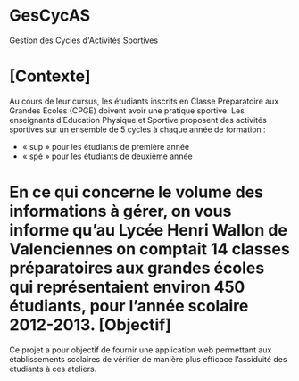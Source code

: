 GesCycAS
========

Gestion des Cycles d'Activités Sportives

[Contexte]
========
Au cours de leur cursus, les étudiants inscrits en Classe Préparatoire aux Grandes Ecoles (CPGE) doivent avoir une pratique sportive.
Les enseignants d’Education Physique et Sportive proposent des activités sportives sur un ensemble de 5 cycles à chaque année de formation :
- « sup » pour les étudiants de première année
- « spé » pour les étudiants de deuxième année

En ce qui concerne le volume des informations à gérer, on vous informe qu’au Lycée Henri Wallon de Valenciennes on comptait 14 classes préparatoires aux grandes écoles qui représentaient environ 450 étudiants, pour l’année scolaire 2012-2013.
[Objectif]
========
Ce projet a pour objectif de fournir une application web permettant aux établissements scolaires de vérifier de manière plus efficace l’assiduité des étudiants à ces ateliers.

